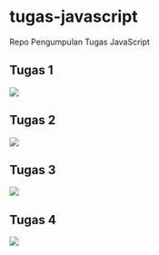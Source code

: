 # tugas-javascript
Repo Pengumpulan Tugas JavaScript

<h2>Tugas 1</h2>
<img src="https://user-images.githubusercontent.com/81398442/190320684-a38e9a5e-a72e-4766-be42-ef1a63f11f63.png">

<h2>Tugas 2</h2>
<img src="https://user-images.githubusercontent.com/81398442/190320717-c60d82e6-9cf5-4985-9e72-fef09c5420a3.png">

<h2>Tugas 3</h2>
<img src="https://user-images.githubusercontent.com/81398442/190333014-70b1b7fe-893f-4f2d-86b7-474974626553.png">

<h2>Tugas 4</h2>
<img src="https://user-images.githubusercontent.com/81398442/190884823-b1223970-c6c3-41d3-9cd7-df1d03d479a6.png">


